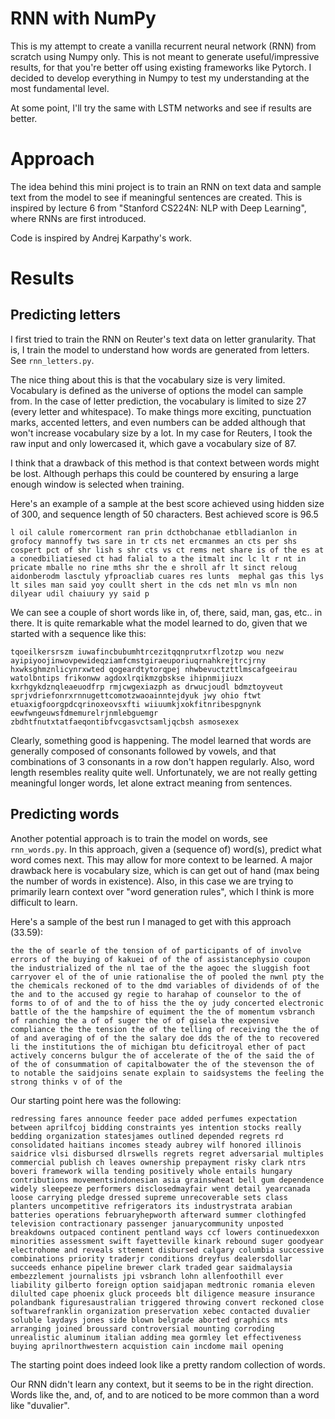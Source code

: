 # RNN with NumPy

This is my attempt to create a vanilla recurrent neural network (RNN) from scratch using Numpy only. This is not meant to generate useful/impressive results, for that you're better off using existing frameworks like Pytorch. I decided to develop everything in Numpy to test my understanding at the most fundamental level.

At some point, I'll try the same with LSTM networks and see if results are better.

# Approach

The idea behind this mini project is to train an RNN on text data and sample text from the model to see if meaningful sentences are created. This is inspired by lecture 6 from "Stanford CS224N: NLP with Deep Learning", where RNNs are first introduced. 

Code is inspired by Andrej Karpathy's work.

# Results

## Predicting letters

I first tried to train the RNN on Reuter's text data on letter granularity. That is, I train the model to understand how words are generated from letters. See `rnn_letters.py`.

The nice thing about this is that the vocabulary size is very limited. Vocabulary is defined as the universe of options the model can sample from. In the case of letter prediction, the vocabulary is limited to size 27 (every letter and whitespace). To make things more exciting, punctuation marks, accented letters, and even numbers can be added although that won't increase vocabulary size by a lot. In my case for Reuters, I took the raw input and only lowercased it, which gave a vocabulary size of 87.

I think that a drawback of this method is that context between words might be lost. Although perhaps this could be countered by ensuring a large enough window is selected when training. 


Here's an example of a sample at the best score achieved using hidden size of 300, and sequence length of 50 characters. Best achieved score is 96.5 

` l oil calule romercorment ran prin dcthobchanae etblladianlon in grofocy mannoffy tws sare in tr cts net ercmanmes an cts per shs cospert pct of shr lish s shr cts vs ct rems net share is of the es at a conedbiliatiesed ct had falial to a the itmalt inc lc lt r nt in pricate mballe no rine mths shr the e shroll afr lt sinct reloug aidonberodm lasctuly yfproacliab cuares res lunts  mephal gas this lys lt siles man said yoy coullt shert in the cds net mln vs mln non dilyear udil chaiuury yy said p 
`

We can see a couple of short words like in, of, there, said, man, gas, etc.. in there.
It is quite remarkable what the model learned to do, given that we started with a sequence like this:

` tqoeilkersrszm iuwafincbubumhtrcezitqqnprutxrflzotzp wou nezw ayipiyoojinwovpewideqziamfcmstgiraeuporiuqrnahkrejtrcjrny hxwksghmznlicynrxwted qogeardtytorqpej nhwbevuctzttlmscafgeeirau watolbntips frikonww agdoxlrqikmzgbskse ihipnmijiuzx kxrhgykdznqleaeuodfrp rmjcwgexiazph as drwucjoudl bdmztoyveut sprjvdriefonrxrnnugettcomotzwaoainntejdyuk jwy ohio ftwt  etuaxigfoorgpdcqrinoxeovsxfti wiiuumkjxokfitnribespgnynk eewfwngeuwsfdmemurelrjnmlebguemgr zbdhtfnutxtatfaeqontibfvcgasvctsamljqcbsh asmosexex 
`

Clearly, something good is happening. The model learned that words are generally composed of consonants followed by vowels, and that combinations of 3 consonants in a row don't happen regularly. Also, word length resembles reality quite well.
Unfortunately, we are not really getting meaningful longer words, let alone extract meaning from sentences. 

## Predicting words

Another potential approach is to train the model on words, see `rnn_words.py`. In this approach, given a (sequence of) word(s), predict what word comes next. This may allow for more context to be learned. A major drawback here is vocabulary size, which is can get out of hand (max being the number of words in existence).
Also, in this case we are trying to primarily learn context over "word generation rules", which I think is more difficult to learn.


Here's a sample of the best run I managed to get with this approach (33.59):

` the the of searle of the tension of of participants of of involve errors of the buying of kakuei of of the of assistancephysio coupon the industrialized of the nl tae of the the agoec the sluggish foot carryover el of the of unie rationalise the of pooled the nwnl pty the the chemicals reckoned of to the dmd variables of dividends of of the the and to the accused gy regie to harahap of counselor to the of forms to of of and the to of hiss the the oy judy concerted electronic battle of the the hampshire of equiment the the of momentum vsbranch of ranching the a of of suger the of of gisela the expensive compliance the the tension the of the telling of receiving the the of of and averaging of of the the salary doe dds the of the to recovered li the institutions the of michigan btu deficitroyal ether of pact actively concerns bulgur the of accelerate of the of the said the of of the of consummation of capitalbowater the of the stevenson the of to notable the saidjoins senate explain to saidsystems the feeling the strong thinks v of of the 
`

Our starting point here was the following:

` redressing fares announce feeder pace added perfumes expectation between aprilfcoj bidding constraints yes intention stocks really bedding organization statesjames outlined depended regrets rd consolidated haitians incomes steady aubrey wilf honored illinois saidrice vlsi disbursed dlrswells regrets regret adversarial multiples commercial publish ch leaves ownership prepayment risky clark ntrs boveri framework willa tending positively whole entails hungary contributions movementsindonesian asia grainswheat bell gum dependence widely sleepeeze performers disclosedmayfair went detail yearcanada loose carrying pledge dressed supreme unrecoverable sets class planters uncompetitive refrigerators its industrystrata arabian batteries operations februaryhepworth afterward summer clothingfed television contractionary passenger januarycommunity unposted breakdowns outpaced continent pentland ways ccf lowers continuedexxon minorities assessment swift fayetteville kinark rebound suger goodyear electrohome and reveals sttement disbursed calgary columbia successive combinations priority traderjr conditions dreyfus dealersdollar succeeds enhance pipeline brewer clark traded gear saidmalaysia embezzlement journalists jpi vsbranch lohn allenfoothill ever liability gilberto foreign option saidjapan medtronic romania eleven dilulted cape phoenix gluck proceeds blt diligence measure insurance polandbank figuresaustralian triggered throwing convert reckoned close softwarefranklin organization preservation xebec contacted duvalier soluble laydays jones side blown belgrade aborted graphics mts arranging joined broussard controversial mounting corroding unrealistic aluminum italian adding mea gormley let effectiveness buying aprilnorthwestern acquistion cain incdome mail opening 
`

The starting point does indeed look like a pretty random collection of words.

Our RNN didn't learn any context, but it seems to be in the right direction. Words like the, and, of, and to are noticed to be more common than a word like "duvalier".
